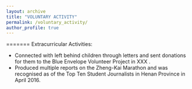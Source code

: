 ```yaml
---
layout: archive
title: "VOLUNTARY ACTIVITY"
permalink: /voluntary_activity/
author_profile: true
---
```


=======
Extracurricular Activities:                    
*	Connected with left behind children through letters and sent donations for them to the Blue Envelope Volunteer Project in XXX .              
*	Produced multiple reports on the Zheng-Kai Marathon and was recognised as of the Top Ten Student Journalists in Henan Province in April 2016. 
